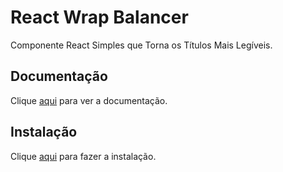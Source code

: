 # React Wrap Balancer

Componente React Simples que Torna os Títulos Mais Legíveis.

## Documentação

Clique [aqui](https://github.com/shuding/react-wrap-balancer) para ver a documentação.

## Instalação

Clique [aqui](https://www.npmjs.com/package/react-wrap-balancer) para fazer a instalação.